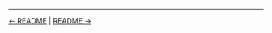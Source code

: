 

<!-- FooterStart -->
---
[← README](../01_07_the_jenkins_user_interface/README.md) | [README →](../01_09_global_tool_configuration/README.md)
<!-- FooterEnd -->
